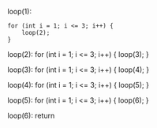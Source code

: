 loop(1):

    for (int i = 1; i <= 3; i++) {
        loop(2);
    }

loop(2):
    for (int i = 1; i <= 3; i++) {
        loop(3);
    }

loop(3):
    for (int i = 1; i <= 3; i++) {
        loop(4);
    }

loop(4):
    for (int i = 1; i <= 3; i++) {
        loop(5);
    }

loop(5):
    for (int i = 1; i <= 3; i++) {
        loop(6);
    }

loop(6):
    return
